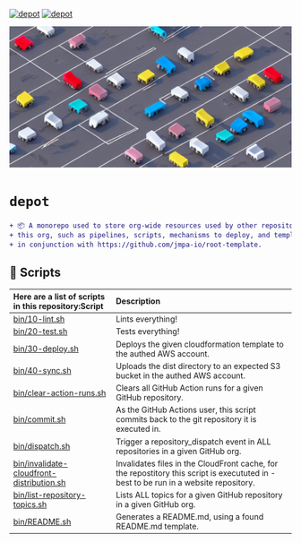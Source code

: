 <!-- markdownlint-disable MD041 MD010 -->
[![depot](https://github.com/jmpa-io/depot/actions/workflows/local-cicd.yml/badge.svg)](https://github.com/jmpa-io/depot/actions/workflows/local-cicd.yml)
[![depot](https://github.com/jmpa-io/depot/actions/workflows/local-README.yml/badge.svg)](https://github.com/jmpa-io/depot/actions/workflows/local-README.yml)

<p align="center">
  <img src="docs/logo.png"/>
</p>

# `depot`

```diff
+ 📦 A monorepo used to store org-wide resources used by other repositories in
+ this org, such as pipelines, scripts, mechanisms to deploy, and templates. Used
+ in conjunction with https://github.com/jmpa-io/root-template.
```

## 🧰 Scripts

Here are a list of scripts in this repository:Script|Description
:---|:---
[bin/10-lint.sh](bin/10-lint.sh) | Lints everything!
[bin/20-test.sh](bin/20-test.sh) | Tests everything!
[bin/30-deploy.sh](bin/30-deploy.sh) | Deploys the given cloudformation template to the authed AWS account.
[bin/40-sync.sh](bin/40-sync.sh) | Uploads the dist directory to an expected S3 bucket in the authed AWS account.
[bin/clear-action-runs.sh](bin/clear-action-runs.sh) | Clears all GitHub Action runs for a given GitHub repository.
[bin/commit.sh](bin/commit.sh) | As the GitHub Actions user, this script commits back to the git repository it is executed in.
[bin/dispatch.sh](bin/dispatch.sh) | Trigger a repository_dispatch event in ALL repositories in a given GitHub org.
[bin/invalidate-cloudfront-distribution.sh](bin/invalidate-cloudfront-distribution.sh) | Invalidates files in the CloudFront cache, for the repostitory this script is execututed in - best to be run in a website repository.
[bin/list-repository-topics.sh](bin/list-repository-topics.sh) | Lists ALL topics for a given GitHub repository in a given GitHub org.
[bin/README.sh](bin/README.sh) | Generates a README.md, using a found README.md template.

